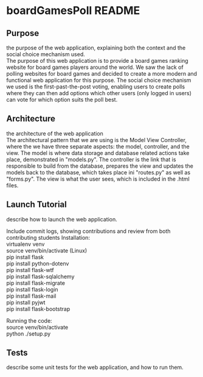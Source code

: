 # boardGamesPoll README  
## Purpose  
the purpose of the web application, explaining both the context and the social choice mechanism used.  
The purpose of this web application is to provide a board games ranking website for board games players around the world. We saw the lack of polling websites for board games and decided to create a more modern and functional web application for this purpose. The social choice mechanism we used is the first-past-the-post voting, enabling users to create polls where they can then add options which other users (only logged in users) can vote for which option suits the poll best.  

## Architecture  
the architecture of the web application  
The architectural pattern that we are using is the Model View Controller, where the we have three separate aspects: the model, controller, and the view. The model is where data storage and database related actions take place, demonstrated in "models.py". The controller is the link that is responsible to build from the database, prepares the view and updates the models back to the database, which takes place ini "routes.py" as well as "forms.py". The view is what the user sees, which is included in the .html files. 

## Launch Tutorial  
describe how to launch the web application.  

Include commit logs, showing contributions and review from both contributing students
Installation:  
virtualenv venv  
source venv/bin/activate (Linux)  
pip install flask  
pip install python-dotenv  
pip install flask-wtf  
pip install flask-sqlalchemy  
pip install flask-migrate  
pip install flask-login  
pip install flask-mail  
pip install pyjwt  
pip install flask-bootstrap  

Running the code:  
source venv/bin/activate  
python ./setup.py  

## Tests  
describe some unit tests for the web application, and how to run them.  


